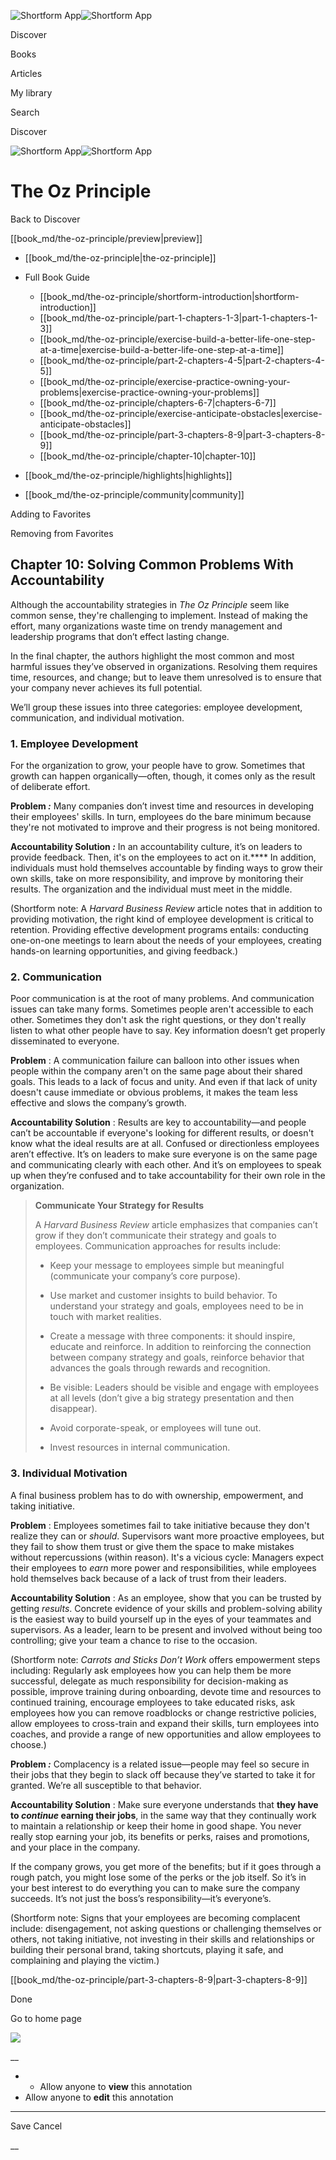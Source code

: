 ![Shortform App](/img/logo.36a2399e.svg)![Shortform App](/img/logo-dark.70c1b072.svg)

Discover

Books

Articles

My library

Search

Discover

![Shortform App](/img/logo.36a2399e.svg)![Shortform App](/img/logo-dark.70c1b072.svg)

# The Oz Principle

Back to Discover

[[book_md/the-oz-principle/preview|preview]]

  * [[book_md/the-oz-principle|the-oz-principle]]
  * Full Book Guide

    * [[book_md/the-oz-principle/shortform-introduction|shortform-introduction]]
    * [[book_md/the-oz-principle/part-1-chapters-1-3|part-1-chapters-1-3]]
    * [[book_md/the-oz-principle/exercise-build-a-better-life-one-step-at-a-time|exercise-build-a-better-life-one-step-at-a-time]]
    * [[book_md/the-oz-principle/part-2-chapters-4-5|part-2-chapters-4-5]]
    * [[book_md/the-oz-principle/exercise-practice-owning-your-problems|exercise-practice-owning-your-problems]]
    * [[book_md/the-oz-principle/chapters-6-7|chapters-6-7]]
    * [[book_md/the-oz-principle/exercise-anticipate-obstacles|exercise-anticipate-obstacles]]
    * [[book_md/the-oz-principle/part-3-chapters-8-9|part-3-chapters-8-9]]
    * [[book_md/the-oz-principle/chapter-10|chapter-10]]
  * [[book_md/the-oz-principle/highlights|highlights]]
  * [[book_md/the-oz-principle/community|community]]



Adding to Favorites 

Removing from Favorites 

## Chapter 10: Solving Common Problems With Accountability

Although the accountability strategies in _The Oz Principle_ seem like common sense, they're challenging to implement. Instead of making the effort, many organizations waste time on trendy management and leadership programs that don’t effect lasting change.

In the final chapter, the authors highlight the most common and most harmful issues they’ve observed in organizations. Resolving them requires time, resources, and change; but to leave them unresolved is to ensure that your company never achieves its full potential.

We’ll group these issues into three categories: employee development, communication, and individual motivation.

### 1\. Employee Development

For the organization to grow, your people have to grow. Sometimes that growth can happen organically—often, though, it comes only as the result of deliberate effort.

**Problem _:_** Many companies don’t invest time and resources in developing their employees' skills. In turn, employees do the bare minimum because they're not motivated to improve and their progress is not being monitored.

**Accountability Solution _:_** In an accountability culture, it’s on leaders to provide feedback. Then, it's on the employees to act on it.**** In addition, individuals must hold themselves accountable by finding ways to grow their own skills, take on more responsibility, and improve by monitoring their results. The organization and the individual must meet in the middle.

(Shortform note: A _Harvard Business Review_ article notes that in addition to providing motivation, the right kind of employee development is critical to retention. Providing effective development programs entails: conducting one-on-one meetings to learn about the needs of your employees, creating hands-on learning opportunities, and giving feedback.)

### 2\. Communication

Poor communication is at the root of many problems. And communication issues can take many forms. Sometimes people aren't accessible to each other. Sometimes they don't ask the right questions, or they don't really listen to what other people have to say. Key information doesn’t get properly disseminated to everyone.

**Problem** : A communication failure can balloon into other issues when people within the company aren't on the same page about their shared goals. This leads to a lack of focus and unity. And even if that lack of unity doesn't cause immediate or obvious problems, it makes the team less effective and slows the company’s growth.

**Accountability Solution** : Results are key to accountability—and people can’t be accountable if everyone's looking for different results, or doesn't know what the ideal results are at all. Confused or directionless employees aren’t effective. It’s on leaders to make sure everyone is on the same page and communicating clearly with each other. And it’s on employees to speak up when they’re confused and to take accountability for their own role in the organization.

> **Communicate Your Strategy for Results**
> 
> A _Harvard Business Review_ article emphasizes that companies can’t grow if they don’t communicate their strategy and goals to employees. Communication approaches for results include:
> 
>   * Keep your message to employees simple but meaningful (communicate your company’s core purpose).
> 
>   * Use market and customer insights to build behavior. To understand your strategy and goals, employees need to be in touch with market realities.
> 
>   * Create a message with three components: it should inspire, educate and reinforce. In addition to reinforcing the connection between company strategy and goals, reinforce behavior that advances the goals through rewards and recognition.
> 
>   * Be visible: Leaders should be visible and engage with employees at all levels (don’t give a big strategy presentation and then disappear).
> 
>   * Avoid corporate-speak, or employees will tune out.
> 
>   * Invest resources in internal communication.
> 
> 


### 3\. Individual Motivation

A final business problem has to do with ownership, empowerment, and taking initiative.

**Problem** : Employees sometimes fail to take initiative because they don't realize they can or _should_. Supervisors want more proactive employees, but they fail to show them trust or give them the space to make mistakes without repercussions (within reason). It's a vicious cycle: Managers expect their employees to _earn_ more power and responsibilities, while employees hold themselves back because of a lack of trust from their leaders.

**Accountability Solution** : As an employee, show that you can be trusted by getting _results_. Concrete evidence of your skills and problem-solving ability is the easiest way to build yourself up in the eyes of your teammates and supervisors. As a leader, learn to be present and involved without being too controlling; give your team a chance to rise to the occasion.

(Shortform note: _Carrots and Sticks Don’t Work_ offers empowerment steps including: Regularly ask employees how you can help them be more successful, delegate as much responsibility for decision-making as possible, improve training during onboarding, devote time and resources to continued training, encourage employees to take educated risks, ask employees how you can remove roadblocks or change restrictive policies, allow employees to cross-train and expand their skills, turn employees into coaches, and provide a range of new opportunities and allow employees to choose.)

**Problem _:_** Complacency is a related issue—people may feel so secure in their jobs that they begin to slack off because they’ve started to take it for granted. We’re all susceptible to that behavior.

**Accountability Solution** : Make sure everyone understands that **they have to _continue_ earning their jobs**, in the same way that they continually work to maintain a relationship or keep their home in good shape. You never really stop earning your job, its benefits or perks, raises and promotions, and your place in the company.

If the company grows, you get more of the benefits; but if it goes through a rough patch, you might lose some of the perks or the job itself. So it’s in your best interest to do everything you can to make sure the company succeeds. It’s not just the boss’s responsibility—it’s everyone’s.

(Shortform note: Signs that your employees are becoming complacent include: disengagement, not asking questions or challenging themselves or others, not taking initiative, not investing in their skills and relationships or building their personal brand, taking shortcuts, playing it safe, and complaining and playing the victim.)

[[book_md/the-oz-principle/part-3-chapters-8-9|part-3-chapters-8-9]]

Done

Go to home page 

![](https://bat.bing.com/action/0?ti=56018282&Ver=2&mid=beca5bde-a6cf-40a9-82bf-20987be48b4f&sid=1711133063fa11eebdec89a8b8ae3bbc&vid=171147a063fa11eea7440fcfeb230d96&vids=0&msclkid=N&pi=0&lg=en-US&sw=800&sh=600&sc=24&nwd=1&tl=Shortform%20%7C%20Book&p=https%3A%2F%2Fwww.shortform.com%2Fapp%2Fbook%2Fthe-oz-principle%2Fchapter-10&r=&lt=291&evt=pageLoad&sv=1&rn=640315)

__

  *   * Allow anyone to **view** this annotation
  * Allow anyone to **edit** this annotation



* * *

Save Cancel

__



